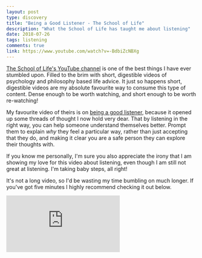 ```yaml
---
layout: post
type: discovery
title: "Being a Good Listener - The School of Life"
description: "What the School of Life has taught me about listening"
date: 2018-07-26
tags: listening
comments: true
link: https://www.youtube.com/watch?v=-BdbiZcNBXg
---
```


[The School of Life's YouTube channel](https://www.youtube.com/channel/UC7IcJI8PUf5Z3zKxnZvTBog) is one of the best things I have ever stumbled upon.
Filled to the brim with short, digestible videos of psychology and philosophy based life advice.
It just so happens short, digestible videos are my absolute favourite way to consume this type of content.
Dense enough to be worth watching, and short enough to be worth re-watching!

My favourite video of theirs is on [being a good listener](https://www.youtube.com/watch?v=-BdbiZcNBXg), because it opened up some threads of thought I now hold very dear.
That by listening in the right way, you can help someone understand themselves better.
Prompt them to explain _why_ they feel a particular way, rather than just accepting that they do, and making it clear you are a safe person they can explore their thoughts with.

If you know me personally, I'm sure you also appreciate the irony that I am showing my love for this video about listening, even though I am still not great at listening.
I'm taking baby steps, all right!

It's not a long video, so I'd be wasting my time bumbling on much longer.
If you've got five minutes I highly recommend checking it out below.

<div class="youtube-wrapper">
  <iframe align="middle" src="https://www.youtube-nocookie.com/embed/-BdbiZcNBXg" frameborder="0" allow="autoplay; encrypted-media" allowfullscreen></iframe>
</div>